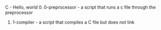 C - Hello, world
0. 0-preprocessor - a script that runs a c file through the preprocessor
1. 1-compiler - a script that compiles a C file but does not link
